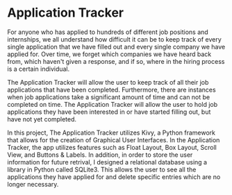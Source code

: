 # Application Tracker

For anyone who has applied to hundreds of different job positions and internships, we all understand how difficult it can be to keep track of every single application that we have filled out and every single company we have applied for. Over time, we forget which companies we have heard back from, which haven't given a response, and if so, where in the hiring process is a certain individual. <br/>

The Application Tracker will allow the user to keep track of all their job applications that have been completed. Furthermore, there are instances when job applications take a significant amount of time and can not be completed on time. The Application Tracker will allow the user to hold job applications they have been interested in or have started filling out, but have not yet completed.


In this project, The Application Tracker utilizes Kivy, a Python framework that allows for the creation of Graphical User Interfaces. In the Application Tracker, the app utilizes features such as Float Layout, Box Layout, Scroll View, and Buttons & Labels. In addition, in order to store the user information for future retrival, I designed a relational database using a library in Python called SQLite3. This allows the user to see all the applications they have applied for and delete specific entries which are no longer necessary.
